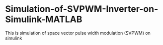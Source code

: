 # Simulation-of-SVPWM-Inverter-on-Simulink-MATLAB
This is simulation of space vector pulse width modulation (SVPWM) on simulink
